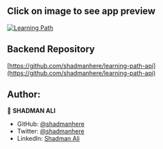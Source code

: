 ## Click on image to see app preview
[![Learning Path](https://user-images.githubusercontent.com/17983225/209483642-c0c12244-ba26-4d80-89c2-b0653da4a57d.png)](https://youtu.be/378Rc1IYh5E)

## Backend Repository
[https://github.com/shadmanhere/learning-path-api](https://github.com/shadmanhere/learning-path-api)

## Author:

👤 **SHADMAN ALI**

- GitHub: [@shadmanhere](https://github.com/shadmanhere)
- Twitter: [@shadmanhere](https://twitter.com/shadmanhere)
- LinkedIn: [Shadman Ali](https://www.linkedin.com/in/shadmanhere/)
